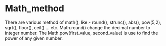 # Math_method
There are various method of math(), like:- round(), strunc(), abs(), pow(5,2), sqrt(), floor(), ceil() ... etc. Math.round() change the decimal number to integer number. The Math.pow(first_value, second_value) is use to find the power of any given number.
